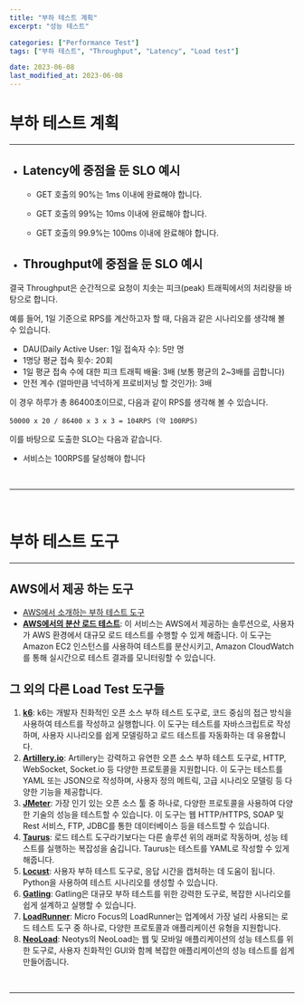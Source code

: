 ```yaml
---
title: "부하 테스트 계획"
excerpt: "성능 테스트"

categories: ["Performance Test"]
tags: ["부하 테스트", "Throughput", "Latency", "Load test"]

date: 2023-06-08
last_modified_at: 2023-06-08
---
```


# 부하 테스트 계획

---

- ## Latency에 중점을 둔 SLO 예시

  - GET 호출의 90%는 1ms 이내에 완료해야 합니다.

  - GET 호출의 99%는 10ms 이내에 완료해야 합니다.

  - GET 호출의 99.9%는 100ms 이내에 완료해야 합니다.


- ## Throughput에 중점을 둔 SLO 예시


결국 Throughput은 순간적으로 요청이 치솟는 피크(peak) 트래픽에서의 처리량을 바탕으로 합니다.

예를 들어, 1일 기준으로 RPS를 계산하고자 할 때, 다음과 같은 시나리오를 생각해 볼 수 있습니다.

- DAU(Daily Active User: 1일 접속자 수): 5만 명
- 1명당 평균 접속 횟수: 20회
- 1일 평균 접속 수에 대한 피크 트래픽 배율: 3배 (보통 평균의 2~3배를 곱합니다)
- 안전 계수 (얼마만큼 넉넉하게 프로비저닝 할 것인가): 3배

이 경우 하루가 총 86400초이므로, 다음과 같이 RPS를 생각해 볼 수 있습니다.

```
50000 x 20 / 86400 x 3 x 3 = 104RPS (약 100RPS)
```

이를 바탕으로 도출한 SLO는 다음과 같습니다.

- 서비스는 100RPS를 달성해야 합니다

<br>

---

<br>

# 부하 테스트 도구

---

## AWS에서 제공 하는 도구

- [AWS에서 소개하는 부하 테스트 도구](https://aws.amazon.com/ko/blogs/korea/how-to-loading-test-based-on-aws/)
- **[AWS에서의 분산 로드 테스트](https://aws.amazon.com/solutions/implementations/distributed-load-testing-on-aws/)**: 이 서비스는 AWS에서 제공하는 솔루션으로, 사용자가 AWS 환경에서 대규모 로드 테스트를 수행할 수 있게 해줍니다. 이 도구는 Amazon EC2 인스턴스를 사용하여 테스트를 분산시키고, Amazon CloudWatch를 통해 실시간으로 테스트 결과를 모니터링할 수 있습니다.

## 그 외의 다른 Load Test 도구들

1. **[k6](https://k6.io/)**: k6는 개발자 친화적인 오픈 소스 부하 테스트 도구로, 코드 중심의 접근 방식을 사용하여 테스트를 작성하고 실행합니다. 이 도구는 테스트를 자바스크립트로 작성하며, 사용자 시나리오를 쉽게 모델링하고 로드 테스트를 자동화하는 데 유용합니다.
2. **[Artillery.io](https://www.artillery.io/)**: Artillery는 강력하고 유연한 오픈 소스 부하 테스트 도구로, HTTP, WebSocket, Socket.io 등 다양한 프로토콜을 지원합니다. 이 도구는 테스트를 YAML 또는 JSON으로 작성하며, 사용자 정의 메트릭, 고급 시나리오 모델링 등 다양한 기능을 제공합니다.
3. **[JMeter](https://jmeter.apache.org/)**: 가장 인기 있는 오픈 소스 툴 중 하나로, 다양한 프로토콜을 사용하여 다양한 기술의 성능을 테스트할 수 있습니다. 이 도구는 웹 HTTP/HTTPS, SOAP 및 Rest 서비스, FTP, JDBC를 통한 데이터베이스 등을 테스트할 수 있습니다.
4. **[Taurus](https://gettaurus.org/)**: 로드 테스트 도구라기보다는 다른 솔루션 위의 래퍼로 작동하며, 성능 테스트를 실행하는 복잡성을 숨깁니다. Taurus는 테스트를 YAML로 작성할 수 있게 해줍니다. 
5. **[Locust](https://locust.io/)**: 사용자 부하 테스트 도구로, 응답 시간을 캡처하는 데 도움이 됩니다. Python을 사용하여 테스트 시나리오를 생성할 수 있습니다. 
6. **[Gatling](https://gatling.io/)**: Gatling은 대규모 부하 테스트를 위한 강력한 도구로, 복잡한 시나리오를 쉽게 설계하고 실행할 수 있습니다. 
7. **[LoadRunner](https://www.microfocus.com/en-us/products/loadrunner-load-testing/overview)**: Micro Focus의 LoadRunner는 업계에서 가장 널리 사용되는 로드 테스트 도구 중 하나로, 다양한 프로토콜과 애플리케이션 유형을 지원합니다.
8. **[NeoLoad](https://www.neotys.com/neoload/overview)**: Neotys의 NeoLoad는 웹 및 모바일 애플리케이션의 성능 테스트를 위한 도구로, 사용자 친화적인 GUI와 함께 복잡한 애플리케이션의 성능 테스트를 쉽게 만들어줍니다. 

<br>

---

<br>
